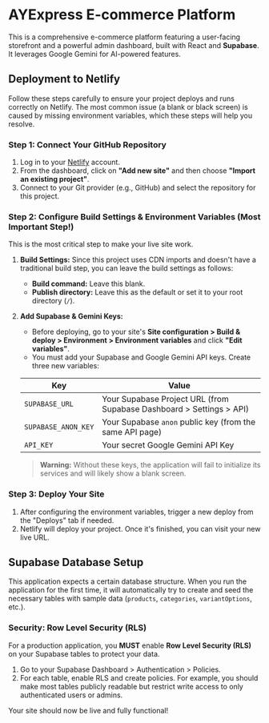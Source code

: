# AYExpress E-commerce Platform

This is a comprehensive e-commerce platform featuring a user-facing storefront and a powerful admin dashboard, built with React and **Supabase**. It leverages Google Gemini for AI-powered features.

## Deployment to Netlify

Follow these steps carefully to ensure your project deploys and runs correctly on Netlify. The most common issue (a blank or black screen) is caused by missing environment variables, which these steps will help you resolve.

### Step 1: Connect Your GitHub Repository

1.  Log in to your [Netlify](https://www.netlify.com/) account.
2.  From the dashboard, click on **"Add new site"** and then choose **"Import an existing project"**.
3.  Connect to your Git provider (e.g., GitHub) and select the repository for this project.

### Step 2: Configure Build Settings & Environment Variables (Most Important Step!)

This is the most critical step to make your live site work.

1.  **Build Settings:** Since this project uses CDN imports and doesn't have a traditional build step, you can leave the build settings as follows:
    *   **Build command:** Leave this blank.
    *   **Publish directory:** Leave this as the default or set it to your root directory (`/`).

2.  **Add Supabase & Gemini Keys:**
    *   Before deploying, go to your site's **Site configuration > Build & deploy > Environment > Environment variables** and click **"Edit variables"**.
    *   You must add your Supabase and Google Gemini API keys. Create three new variables:

    | Key                 | Value                                                              |
    | ------------------- | ------------------------------------------------------------------ |
    | `SUPABASE_URL`      | Your Supabase Project URL (from Supabase Dashboard > Settings > API) |
    | `SUPABASE_ANON_KEY` | Your Supabase `anon` public key (from the same API page)             |
    | `API_KEY`           | Your secret Google Gemini API Key                                  |

    > **Warning:** Without these keys, the application will fail to initialize its services and will likely show a blank screen.

### Step 3: Deploy Your Site

1.  After configuring the environment variables, trigger a new deploy from the "Deploys" tab if needed.
2.  Netlify will deploy your project. Once it's finished, you can visit your new live URL.

## Supabase Database Setup

This application expects a certain database structure. When you run the application for the first time, it will automatically try to create and seed the necessary tables with sample data (`products`, `categories`, `variantOptions`, etc.).

### Security: Row Level Security (RLS)

For a production application, you **MUST** enable **Row Level Security (RLS)** on your Supabase tables to protect your data.

1.  Go to your Supabase Dashboard > Authentication > Policies.
2.  For each table, enable RLS and create policies. For example, you should make most tables publicly readable but restrict write access to only authenticated users or admins.

Your site should now be live and fully functional!
